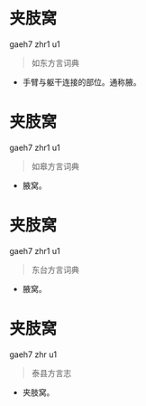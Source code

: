 # 夹肢窝
gaeh7 zhr1 u1
> 如东方言词典
- 手臂与躯干连接的部位。通称腋。

# 夹肢窝
gaeh7 zhr1 u1
> 如皋方言词典
- 腋窝。

# 夹肢窝
gaeh7 zhr1 u1
> 东台方言词典
- 腋窝。

# 夹肢窝
gaeh7 zhr u1
> 泰县方言志
- 夹肢窝。
